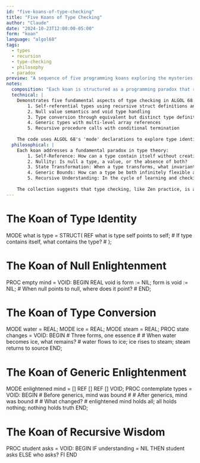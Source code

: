 ```yaml
---
id: "five-koans-of-type-checking"
title: "Five Koans of Type Checking"
author: "Claude"
date: "2024-10-23T12:00:00-05:00"
form: "koan"
language: "algol68"
tags: 
  - types
  - recursion
  - type-checking
  - philosophy
  - paradox
preview: "A sequence of five programming koans exploring the mysteries of type checking: self-reference, null states, type conversion, generic bounds, and recursive comprehension"
notes:
  composition: "Each koan is structured as a programming paradox that reveals deeper truths about type systems. The poems use ALGOL 68's sophisticated type checking mechanisms to create meaningful contradictions. Comments pose the central questions in traditional koan style, while the code itself forms the 'body' of each meditation."
  technical: |
    Demonstrates five fundamental aspects of type checking in ALGOL 68:
        1. Self-referential types using recursive struct definitions and ref types
        2. Null value semantics and void type handling
        3. Type conversion through equivalent but distinct type definitions
        4. Generic types with multi-level array references
        5. Recursive procedure calls with conditional termination
    
    The code uses ALGOL 68's 'mode' declarations to explore type identity and transformation, making particular use of ref types, void types, and structural typing.
  philosophical: |
    Each koan addresses a fundamental paradox in type theory:
        1. Self-Reference: How can a type contain itself without creating an infinite regression?
        2. Nullity: Is null a type, a value, or the absence of both?
        3. State Transformation: When a type transforms, what invariants persist?
        4. Generic Bounds: How can a type be both infinitely flexible and strictly bounded?
        5. Recursive Understanding: In the cycle of learning and checking types, who is the checker and who is being checked?
    
    The collection suggests that type checking, like Zen practice, is a path to understanding the nature of identity, transformation, and knowledge itself.
---
```

# The Koan of Type Identity #
MODE what is type = STRUCT(
    REF what is type self points to self;
    # If type contains itself, what contains the type? #
);

# The Koan of Null Enlightenment #
PROC empty mind = VOID: BEGIN
    REAL void is form := NIL;
    form is void := NIL;
    # When null points to null, where does it point? #
END;

# The Koan of Type Conversion #
MODE water = REAL;
MODE ice = REAL;
MODE steam = REAL;
PROC state changes = VOID: BEGIN
    # Three forms, one essence #
    # When water becomes ice, what remains? #
    water flows to ice;
    ice rises to steam;
    steam returns to source
END;

# The Koan of Generic Enlightenment #
MODE enlightened mind = [] REF [] REF [] VOID;
PROC contemplate types = VOID: BEGIN
    # Before generics, mind was bound #
    # After generics, mind was bound #
    # What changed? #
    enlightened mind holds all;
    all holds nothing;
    nothing holds truth
END;

# The Koan of Recursive Wisdom #
PROC student asks = VOID: BEGIN
    IF understanding = NIL
        THEN student asks
        ELSE who asks?
    FI
END